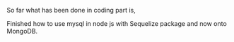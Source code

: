 So far what has been done in coding part is,

Finished how to use mysql in node js with Sequelize package and now onto MongoDB.
